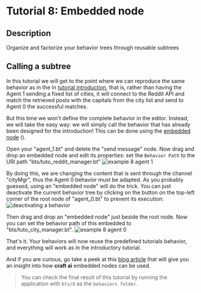 # Tutorial 8: Embedded node #

## Description ##

Organize and factorize your behavior trees through reusable subtrees

## Calling a subtree ##

In this tutorial we will get to the point where we can reproduce the same behavior as in the In [tutorial introduction](../0/index.html), that is, rather than having the Agent 1 sending a fixed list of cities, it will connect to the Reddit API and match the retrieved posts with the capitals from the city list and send to Agent 0 the successful matches.

But this time we won't define the complete behavior in the editor. Instead, we will take the easy way: we will simply call the behavior that has already been designed for the introduction! This can be done using the [embedded node](http://doc.craft.ai/behaviors/embedded_behavior/index.html) (<span class="craft-node-embedded-behavior"></span>).

Open your "agent_1.bt" and delete the "send message" node. Now drag and drop an embedded node and edit its properties: set the `Behavior Path` to the URI path "bts/tuto_reddit_manager.bt"
![example 8 agent 1](https://raw.githubusercontent.com/craft-ai/tutorials/master/doc/8/example8a.png)

By doing this, we are changing the content that is sent through the channel "cityMgr", thus the Agent 0 behavior must be adapted. As you probably guessed, using an "embedded node" will do the trick. You can just deactivate the current behavior tree by clicking on the button on the top-left corner of the root node of "agent_0.bt" to prevent its execution:
![deactivating a behavior](https://raw.githubusercontent.com/craft-ai/tutorials/master/doc/8/deactivate.png)

Then drag and drop an "embedded node" just beside the root node. Now you can set the behavior path of this embedded to "bts/tuto_city_manager.bt".
![example 8 agent 0](https://raw.githubusercontent.com/craft-ai/tutorials/master/doc/8/example8b.png)

That's it. Your behaviors will now reuse the predefined tutorials behavior, and everything will work as in the introductory tutorial. 

And if you are curious, go take a peek at this [blog article](http://www.craft.ai/blog/playing-with-embedded/) that will give you an insight into how **craft ai** embedded nodes can be used.

> You can check the final result of this tutorial by running the application with `bts/8` as the `behaviors folder`.
